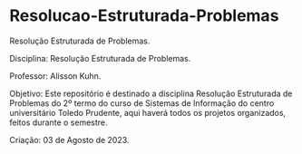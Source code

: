 # Resolucao-Estruturada-Problemas
Resolução Estruturada de Problemas.

Disciplina: Resolução Estruturada de Problemas.

Professor: Alisson Kuhn.

Objetivo: Este repositório é destinado a disciplina Resolução Estruturada de Problemas do 2º termo do curso de Sistemas de Informação do centro universitário Toledo Prudente, aqui haverá todos os projetos organizados, feitos durante o semestre.

Criação: 03 de Agosto de 2023.
